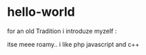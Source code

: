 # hello-world
for an old Tradition i introduze myzelf :

itse meee roamy.. i like php javascript and c++ 



